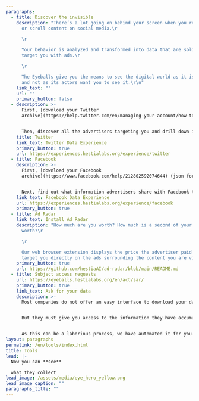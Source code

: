 ```yaml
---
paragraphs:
  - title: Discover the invisible
    description: "There’s a lot going on behind your screen when you read an article
      or scroll content on social media.\r

      \r

      Your behavior is analyzed and transformed into data that are sold to
      target you with ads.\r

      \r

      The Eyeballs give you the means to see the digital world as it is
      and not as its actors want you to see it.\r\n"
    link_text: ""
    url: ""
    primary_button: false
  - description: >-
      First, [download your Twitter
      archive](https://help.twitter.com/en/managing-your-account/how-to-download-your-twitter-archive).


      Then, discover all the advertisers targeting you and drill down into the targeting criteria they use to do so.
    title: Twitter
    link_text: Twitter Data Experience
    primary_button: true
    url: https://experiences.hestialabs.org/experience/twitter
  - title: Facebook
    description: >-
      First, [download your Facebook
      archive](https://www.facebook.com/help/212802592074644) (json format).


      Next, find out what information advertisers share with Facebook to target you more precisely and the portrait of you that Facebook sells (the list of your interests).
    link_text: Facebook Data Experience
    url: https://experiences.hestialabs.org/experience/facebook
    primary_button: true
  - title: Ad Radar
    link_text: Install Ad Radar
    description: "How much are you worth? How much is a second of your attention
      worth?\r

      \r

      Our web browser extension displays the price the advertiser paid to
      target you directly on the ads surrounding the content you are viewing.\r"
    primary_button: true
    url: https://github.com/hestiaAI/ad-radar/blob/main/README.md
  - title: Subject access requests
    url: https://eyeballs.hestialabs.org/en/act/sar/
    primary_button: true
    link_text: Ask for your data
    description: >-
      Most companies do not offer an easy interface to download your data.


      But they must give you access to the information they have accumulated about you (they are obliged to do so by law, whether [European](https://eur-lex.europa.eu/legal-content/EN/TXT/HTML/?uri=CELEX:32016R0679&from=EN#d1e2244-1-1), [British](https://www.legislation.gov.uk/ukpga/2018/12/contents/enacted) or [Swiss](https://www.edoeb.admin.ch/edoeb/fr/home/protection-des-donnees/generalites/le-droit-d_acces.html)).


      As this can be a laborious process, we have automated it for you.
layout: paragraphs
permalink: /en/tools/index.html
title: Tools
lead: |-
  Now you can **see**

  what they collect
lead_image: /assets/media/eye_hero_yellow.png
lead_image_caption: ""
paragraphs_title: ""
---
```

